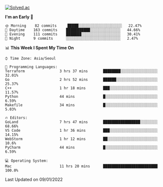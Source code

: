 [![Solved.ac](http://mazassumnida.wtf/api/v2/generate_badge?boj=kuckjwi)](https://solved.ac/kuckjwi)
<!--START_SECTION:waka-->
**I'm an Early 🐤** 

```text
🌞 Morning    82 commits     █████░░░░░░░░░░░░░░░░░░░░   22.47% 
🌆 Daytime    163 commits    ███████████░░░░░░░░░░░░░░   44.66% 
🌃 Evening    111 commits    ███████░░░░░░░░░░░░░░░░░░   30.41% 
🌙 Night      9 commits      ░░░░░░░░░░░░░░░░░░░░░░░░░   2.47%

```


📊 **This Week I Spent My Time On** 

```text
⌚︎ Time Zone: Asia/Seoul

💬 Programming Languages: 
Terraform                3 hrs 37 mins       ████████░░░░░░░░░░░░░░░░░   32.01% 
Go                       2 hrs 52 mins       ██████░░░░░░░░░░░░░░░░░░░   25.37% 
C++                      1 hr 18 mins        ███░░░░░░░░░░░░░░░░░░░░░░   11.57% 
Python                   44 mins             █░░░░░░░░░░░░░░░░░░░░░░░░   6.59% 
Makefile                 34 mins             █░░░░░░░░░░░░░░░░░░░░░░░░   5.03%

🔥 Editors: 
GoLand                   7 hrs 47 mins       █████████████████░░░░░░░░   68.66% 
VS Code                  1 hr 36 mins        ███░░░░░░░░░░░░░░░░░░░░░░   14.15% 
WebStorm                 1 hr 12 mins        ██░░░░░░░░░░░░░░░░░░░░░░░   10.6% 
PyCharm                  44 mins             █░░░░░░░░░░░░░░░░░░░░░░░░   6.59%

💻 Operating System: 
Mac                      11 hrs 20 mins      █████████████████████████   100.0%

```


 Last Updated on 09/01/2022
<!--END_SECTION:waka-->
